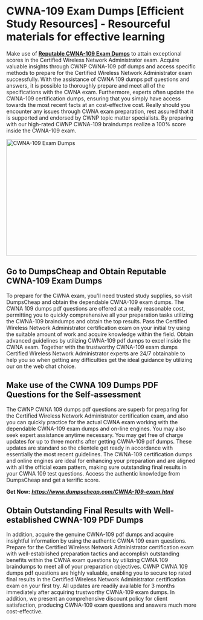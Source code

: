 <h1><strong>CWNA-109 Exam Dumps [Efficient Study Resources] - Resourceful materials for effective learning</strong></h1>
<p>Make use of <a href="https://www.dumpscheap.com/CWNA-109-exam.html"><strong>Reputable CWNA-109 Exam Dumps</strong></a> to attain exceptional scores in the Certified Wireless Network Administrator exam. Acquire valuable insights through CWNP CWNA-109 pdf dumps and access specific methods to prepare for the Certified Wireless Network Administrator exam successfully. With the assistance of CWNA 109 dumps pdf questions and answers, it is possible to thoroughly prepare and meet all of the specifications with the CWNA exam. Furthermore, experts often update the CWNA-109 certification dumps, ensuring that you simply have access towards the most recent facts at an cost-effective cost. Really should you encounter any issues through CWNA exam preparation, rest assured that it is supported and endorsed by CWNP topic matter specialists. By preparing with our high-rated CWNP CWNA-109 braindumps realize a 100% score inside the CWNA-109 exam.</p>
<p><img src="https://i.ibb.co/TKX7b7K/CWNA-109.png" alt="CWNA-109 Exam Dumps " width="550" height="309" /></p>
<h2><strong>Go to DumpsCheap and Obtain Reputable CWNA-109 Exam Dumps</strong></h2>
<p>To prepare for the CWNA exam, you'll need trusted study supplies, so visit DumpsCheap and obtain the dependable CWNA-109 exam dumps. The CWNA 109 dumps pdf questions are offered at a really reasonable cost, permitting you to quickly comprehensive all your preparation tasks utilizing the CWNA-109 braindumps and obtain the top results. Pass the Certified Wireless Network Administrator certification exam on your initial try using the suitable amount of work and acquire knowledge within the field. Obtain advanced guidelines by utilizing CWNA-109 pdf dumps to excel inside the CWNA exam. Together with the trustworthy CWNA-109 exam dumps Certified Wireless Network Administrator experts are 24/7 obtainable to help you so when getting any difficulties get the ideal guidance by utilizing our on the web chat choice.</p>
<h2><strong>Make use of the CWNA 109 Dumps PDF Questions for the Self-assessment</strong></h2>
<p>The CWNP CWNA 109 dumps pdf questions are superb for preparing for the Certified Wireless Network Administrator certification exam, and also you can quickly practice for the actual CWNA exam working with the dependable CWNA-109 exam dumps and on-line engines. You may also seek expert assistance anytime necessary. You may get free of charge updates for up to three months after getting CWNA-109 pdf dumps. These updates are standard so the clientele get ready in accordance with essentially the most recent guidelines. The CWNA-109 certification dumps and online engines are ideal for enhancing your preparation and are aligned with all the official exam pattern, making sure outstanding final results in your CWNA 109 test questions. Access the authentic knowledge from DumpsCheap and get a terrific score.</p>
<p><strong>Get Now:</strong>&nbsp;<strong><a href="https://www.dumpscheap.com/CWNA-109-exam.html"><em>https://www.dumpscheap.com/CWNA-109-exam.html</em></a></strong></p>
<h2><strong>Obtain Outstanding Final Results with Well-established CWNA-109 PDF Dumps</strong></h2>
<p>In addition, acquire the genuine CWNA-109 pdf dumps and acquire insightful information by using the authentic CWNA 109 exam questions. Prepare for the Certified Wireless Network Administrator certification exam with well-established preparation tactics and accomplish outstanding benefits within the CWNA exam questions by utilizing CWNA 109 braindumps to meet all of your preparation objectives. CWNP CWNA 109 dumps pdf questions are highly valuable, enabling you to secure top rated final results in the Certified Wireless Network Administrator certification exam on your first try. All updates are readily available for 3 months immediately after acquiring trustworthy CWNA-109 exam dumps. In addition, we present an comprehensive discount policy for client satisfaction, producing CWNA-109 exam questions and answers much more cost-effective.</p>
